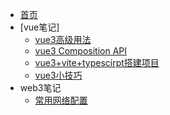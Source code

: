 * [首页](/README)    <!-- 对应 README.md -->
* [vue笔记] <!-- 对应 articles/vue/vite.md -->
	- [vue3高级用法](articles/vue/vue高级用法)
	- [vue3 Composition API](/articles/vue/vue3CompositionAPI)
	- [vue3+vite+typescirpt搭建项目](搭建vue3集成项目.md)
	- [vue3小技巧](/articles/vue/vue3小技巧)
* web3笔记 <!-- 对应 articles/vue/vite.md -->
	- [常用网络配置](articles/web3/常用网络配置)
